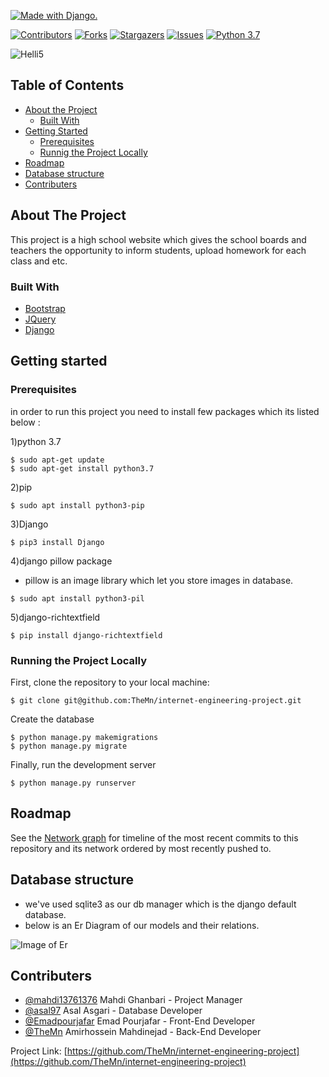 <!--
*** Thanks for checking out this README Template. If you have a suggestion that would
*** make this better, please fork the repo and create a pull request or simply open
*** an issue with the tag "enhancement".
*** Thanks again! Now go create something AMAZING! :D
-->





<!-- PROJECT SHIELDS -->
<!--
*** I'm using markdown "reference style" links for readability.
*** Reference links are enclosed in brackets [ ] instead of parentheses ( ).
*** See the bottom of this document for the declaration of the reference variables
*** for contributors-url, forks-url, etc. This is an optional, concise syntax you may use.
*** https://www.markdownguide.org/basic-syntax/#reference-style-links
-->



<a href="http://www.djangoproject.com/"><img src="https://www.djangoproject.com/m/img/badges/djangomade124x25_grey.gif" border="0" alt="Made with Django." title="Made with Django." /></a>

[![Contributors][contributors-shield]][contributors-url]
[![Forks][forks-shield]][forks-url]
[![Stargazers][stars-shield]][stars-url]
[![Issues][issues-shield]][issues-url]
[![Python 3.7](https://img.shields.io/badge/python-3.7-blue.svg?style=flat-square)](https://www.python.org/downloads/release/python-360/)

![Helli5](http://bayanbox.ir/preview/3435310080500137853/Logo1.jpg)

<!-- TABLE OF CONTENTS -->
## Table of Contents

* [About the Project](#about-the-project)
  * [Built With](#built-with)
* [Getting Started](#getting-started)
  * [Prerequisites](#prerequisites)
  * [Runnig the Project Locally](#running-the-project-locally)
* [Roadmap](#roadmap)
* [Database structure](#database-structure)
* [Contributers](#contributers)





<!-- ABOUT THE PROJECT -->
## About The Project
This project is a high school website which gives the school boards and teachers
the opportunity to inform students, upload homework for each class and etc.
 






### Built With
* [Bootstrap](https://getbootstrap.com)
* [JQuery](https://jquery.com)
* [Django](https://www.djangoproject.com)



<!-- GETTING STARTED -->
## Getting started

### Prerequisites
in order to run this project you need to install few packages which its listed below :


1)python 3.7
```
$ sudo apt-get update
$ sudo apt-get install python3.7
```
2)pip
```
$ sudo apt install python3-pip
```
3)Django
```
$ pip3 install Django
```
4)django pillow package

* pillow is an image library which let you store images in database.
```
$ sudo apt install python3-pil
```
5)django-richtextfield
```
$ pip install django-richtextfield
```

<!-- Running the Project Locally -->
### Running the Project Locally
First, clone the repository to your local machine:
```
$ git clone git@github.com:TheMn/internet-engineering-project.git
```
Create the database
```
$ python manage.py makemigrations
$ python manage.py migrate
```
Finally, run the development server
```
$ python manage.py runserver
```

<!-- ROADMAP -->
## Roadmap

See the [Network graph](https://github.com/TheMn/internet-engineering-project/network) for timeline of the most recent commits to this repository and its network ordered by most recently pushed to.


<!-- LICENSE -->
## Database structure
* we've used sqlite3 as our db manager which is the django default database.
* below is an Er Diagram of our models and their relations.
 
![Image of Er](http://bayanbox.ir/view/2273747120306663418/Highschool-Website-3.jpg)





<!-- CONTACT -->
## Contributers
* [@mahdi13761376](https://github.com/mahdi13761376) Mahdi Ghanbari - Project Manager
* [@asal97](https://github.com/asal97) Asal Asgari - Database Developer
* [@Emadpourjafar](https://github.com/Emadpourjafar) Emad Pourjafar - Front-End Developer
* [@TheMn](https://github.com/TheMn) Amirhossein Mahdinejad - Back-End Developer

Project Link: [https://github.com/TheMn/internet-engineering-project](https://github.com/TheMn/internet-engineering-project)


<!-- MARKDOWN LINKS & IMAGES -->
<!-- https://www.markdownguide.org/basic-syntax/#reference-style-links -->
[contributors-shield]: https://img.shields.io/github/contributors/TheMn/internet-engineering-project?style=flat-square
[contributors-url]: https://github.com/TheMn/internet-engineering-project/graphs/contributors
[forks-shield]: https://img.shields.io/github/forks/TheMn/internet-engineering-project?style=flat-square
[forks-url]: https://github.com/TheMn/internet-engineering-project/network/members
[stars-shield]: https://img.shields.io/github/stars/TheMn/internet-engineering-project?style=flat-square
[stars-url]: https://github.com/TheMn/internet-engineering-project/stargazers
[issues-shield]: https://img.shields.io/github/issues/TheMn/internet-engineering-project?style=flat-square
[issues-url]: https://github.com/TheMn/internet-engineering-project/issues


